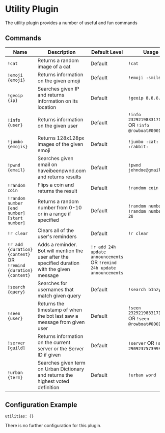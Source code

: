 # Utility Plugin

The utility plugin provides a number of useful and fun commands

## Commands

| Name | Description | Default Level | Usage |
|------|-------------|---------------|-------|
| `!cat` | Returns a random image of a cat | Default | `!cat` |
| `!emoji {emoji}` | Returns information on the given emoji | Default | `!emoji :smiley:` |
| `!geoip {ip}` | Searches given IP and returns information on its location | Default | `!geoip 8.8.8.8` |
| `!info {user}` | Returns information on the given user | Default | `!info 232921983317180416` OR `!info @rowboat#0001`|
| `!jumbo {emojis}` | Returns 128x128px images of the given emoji | Default | `!jumbo :cat: :dog: :rabbit:` |
| `!pwnd {email}` | Searches given email on haveibeenpwnd.com and returns results | Default | `!pwnd johndoe@gmail.com` |
| `!random coin` | Flips a coin and returns the result | Default | `!random coin` |
| `!random number [end number] [start number]` | Returns a random number from 0-10 or in a range if specified | Default | `!random number` OR `!random number 50 20` |
| `!r clear` | Clears all of the user's reminders | Default | `!r clear` |
| `!r add {duration} {content}` OR `!remind {duration} {content}` | Adds a reminder. Bot will mention the user after the specified duration with the given message | `!r add 24h update announcements` OR `!remind 24h update announcements` |
| `!search {query}` | Searches for usernames that match given query | Default | `!search b1nzy` |
| `!seen {user}` | Returns the timestamp of when the bot last saw a message from given user | Default | `!seen 232921983317180416` OR `!seen @rowboat#0001` |
| `!server [guild]` | Returns information on the current server or the Server ID if given | Default | `!server` OR `!server 290923757399310337` |
| `!urban {term}` | Searches given term on Urban Dictionary and returns the highest voted definition | Default | `!urban word` |

## Configuration Example

```
utilities: {}
```

There is no further configuration for this plugin.
